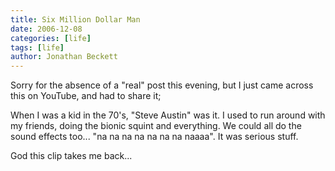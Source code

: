 ```yaml
---
title: Six Million Dollar Man
date: 2006-12-08
categories: [life]
tags: [life]
author: Jonathan Beckett
---
```


Sorry for the absence of a "real" post this evening, but I just came across this on YouTube, and had to share it;

When I was a kid in the 70's, "Steve Austin" was it. I used to run around with my friends, doing the bionic squint and everything. We could all do the sound effects too... "na na na na na na na naaaa". It was serious stuff.

God this clip takes me back...